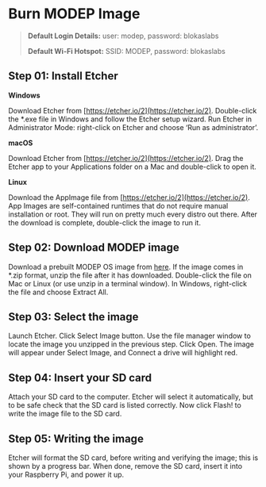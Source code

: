 # Burn MODEP Image

> **Default Login Details:** user: modep, password: blokaslabs
> 
> **Default Wi-Fi Hotspot:** SSID: MODEP, password: blokaslabs


## Step 01: Install Etcher

**Windows**

Download Etcher from [https://etcher.io/2](https://etcher.io/2). Double-click the *.exe file in Windows and follow the Etcher setup wizard. Run Etcher in Administrator Mode: right-click on Etcher and choose ‘Run as administrator’.

**macOS**

Download Etcher from [https://etcher.io/2](https://etcher.io/2). Drag the Etcher app to your Applications folder on a Mac and double-click to open it.

**Linux**

Download the AppImage file from [https://etcher.io/2](https://etcher.io/2). App Images are self-contained runtimes that do not require manual installation or root. They will run on pretty much every distro out there. After the download is complete, double-click the image to run it.

## Step 02: Download MODEP image
Download a prebuilt MODEP OS image from [here](https://blokas.io/modep/latest). If the image comes in *.zip format, unzip the file after it has downloaded. Double-click the file on Mac or Linux (or use unzip in a terminal window). In Windows, right-click the file and choose Extract All.

## Step 03: Select the image
Launch Etcher. Click Select Image button. Use the file manager window to locate the image you unzipped in the previous step. Click Open. The image will appear under Select Image, and Connect a drive will highlight red.

## Step 04: Insert your SD card
Attach your SD card to the computer. Etcher will select it automatically, but to be safe check that the SD card is listed correctly. Now click Flash! to write the image file to the SD card.

## Step 05: Writing the image
Etcher will format the SD card, before writing and verifying the image; this is shown by a progress bar. When done, remove the SD card, insert it into your Raspberry Pi, and power it up.
